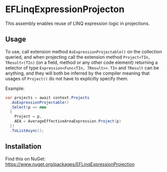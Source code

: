 
# EFLinqExpressionProjecton

This assembly enables reuse of LINQ expression logic in projections.

## Usage

To use, call extension method `AsExpressionProjectable()` on the collection queried, and when
projecting call the extension method `Project<TIn, TResult>(TIn)` (on a field, method or any other
code element) returning a selector of type `Expression<Func<TIn, TResult>>`.
`TIn` and `TResult` can be anything, and they will both be inferred by the compiler meaning that
usages of `Project()` do not have to explicitly specify them.

Example:

```cs
var projects = await context.Projects
  .AsExpressionProjectable()
  .Select(p => new 
  {
    Project = p,
    AEA = AverageEffectiveAreaExpression.Project(p)
  })
  .ToListAsync();
```

## Installation

Find this on NuGet: https://www.nuget.org/packages/EFLinqExpressionProjection
